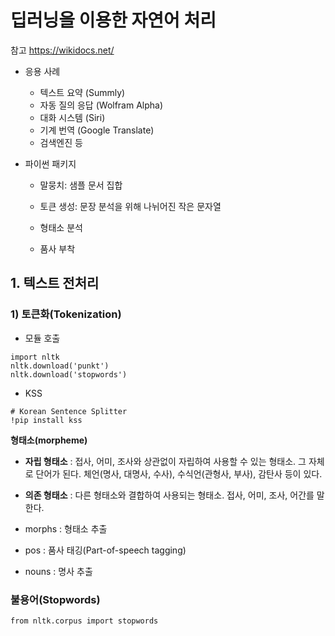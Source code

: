 # 딥러닝을 이용한 자연어 처리

참고 https://wikidocs.net/



- 응용 사례

  - 텍스트 요약 (Summly)
  - 자동 질의 응답 (Wolfram Alpha)
  - 대화 시스템 (Siri)
  - 기계 번역 (Google Translate)
  - 검색엔진 등

- 파이썬 패키지

  - 말뭉치: 샘플 문서 집합

  - 토큰 생성: 문장 분석을 위해 나뉘어진 작은 문자열

  - 형태소 분석

  - 품사 부착

    

## 1. 텍스트 전처리

### 1) 토큰화(Tokenization)



- 모듈 호출

```
import nltk
nltk.download('punkt')
nltk.download('stopwords')
```



- KSS

```
# Korean Sentence Splitter
!pip install kss
```



**형태소(morpheme)**

- **자립 형태소** : 접사, 어미, 조사와 상관없이 자립하여 사용할 수 있는 형태소. 그 자체로 단어가 된다. 체언(명사, 대명사, 수사), 수식언(관형사, 부사), 감탄사 등이 있다.
- **의존 형태소** : 다른 형태소와 결합하여 사용되는 형태소. 접사, 어미, 조사, 어간를 말한다.





- morphs : 형태소 추출
- pos : 품사 태깅(Part-of-speech tagging)
- nouns : 명사 추출





### 불용어(Stopwords)

```
from nltk.corpus import stopwords
```



